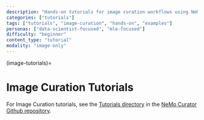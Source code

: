 ```yaml
---
description: "Hands-on tutorials for image curation workflows using NeMo Curator tools and techniques"
categories: ["tutorials"]
tags: ["tutorials", "image-curation", "hands-on", "examples"]
personas: ["data-scientist-focused", "mle-focused"]
difficulty: "beginner"
content_type: "tutorial"
modality: "image-only"
---
```


(image-tutorials)=
# Image Curation Tutorials

For Image Curation tutorials, see the [Tutorials directory](https://github.com/NVIDIA-NeMo/Curator/tree/main/tutorials) in the [NeMo Curator Github repository](https://github.com/NVIDIA-NeMo/Curator).
